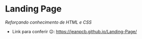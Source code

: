# Landing Page
*Reforçando conhecimento de HTML e CSS*

- Link para conferir 😉: https://jeanpcb.github.io/Landing-Page/
